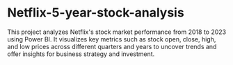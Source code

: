 # Netflix-5-year-stock-analysis
This project analyzes Netflix's stock market performance from 2018 to 2023 using Power BI. It visualizes key metrics such as stock open, close, high, and low prices across different quarters and years to uncover trends and offer insights for business strategy and investment.
